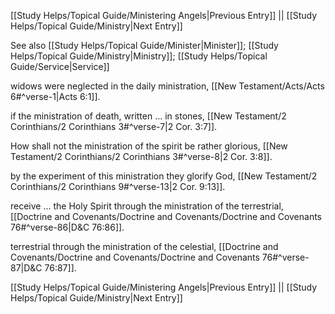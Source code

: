 [[Study Helps/Topical Guide/Ministering Angels|Previous Entry]]  ||  [[Study Helps/Topical Guide/Ministry|Next Entry]]

 See also [[Study Helps/Topical Guide/Minister|Minister]]; [[Study Helps/Topical Guide/Ministry|Ministry]]; [[Study Helps/Topical Guide/Service|Service]]

 widows were neglected in the daily ministration, [[New Testament/Acts/Acts 6#^verse-1|Acts 6:1]].

 if the ministration of death, written ... in stones, [[New Testament/2 Corinthians/2 Corinthians 3#^verse-7|2 Cor. 3:7]].

 How shall not the ministration of the spirit be rather glorious, [[New Testament/2 Corinthians/2 Corinthians 3#^verse-8|2 Cor. 3:8]].

 by the experiment of this ministration they glorify God, [[New Testament/2 Corinthians/2 Corinthians 9#^verse-13|2 Cor. 9:13]].

 receive ... the Holy Spirit through the ministration of the terrestrial, [[Doctrine and Covenants/Doctrine and Covenants/Doctrine and Covenants 76#^verse-86|D&C 76:86]].

 terrestrial through the ministration of the celestial, [[Doctrine and Covenants/Doctrine and Covenants/Doctrine and Covenants 76#^verse-87|D&C 76:87]].

[[Study Helps/Topical Guide/Ministering Angels|Previous Entry]]  ||  [[Study Helps/Topical Guide/Ministry|Next Entry]]